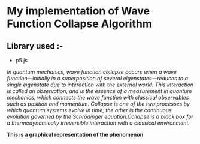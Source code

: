 # My implementation of Wave Function Collapse Algorithm

## Library used :-
* p5.js

*In quantum mechanics, wave function collapse occurs when a wave function—initially in a superposition of several eigenstates—reduces to a single eigenstate due to interaction with the external world. This interaction is called an observation, and is the essence of a measurement in quantum mechanics, which connects the wave function with classical observables such as position and momentum. Collapse is one of the two processes by which quantum systems evolve in time; the other is the continuous evolution governed by the Schrödinger equation.Collapse is a black box for a thermodynamically irreversible interaction with a classical environment.*

**This is a graphical representation of the phenomenon**